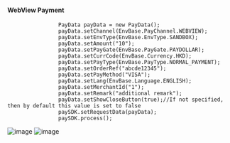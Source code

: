 
#### WebView Payment
```
                PayData payData = new PayData();
                payData.setChannel(EnvBase.PayChannel.WEBVIEW);
                payData.setEnvType(EnvBase.EnvType.SANDBOX);
                payData.setAmount("10");
                payData.setPayGate(EnvBase.PayGate.PAYDOLLAR);
                payData.setCurrCode(EnvBase.Currency.HKD);
                payData.setPayType(EnvBase.PayType.NORMAL_PAYMENT);
                payData.setOrderRef("abcde12345");
                payData.setPayMethod("VISA");
                payData.setLang(EnvBase.Language.ENGLISH);
                payData.setMerchantId("1");
                payData.setRemark("additional remark");
                payData.setShowCloseButton(true);//If not specified, then by default this value is set to false
                paySDK.setRequestData(payData);
                paySDK.process();

```
![image](https://user-images.githubusercontent.com/57220911/78635133-26046700-78c3-11ea-83cb-b6bad3511485.png) ![image](https://user-images.githubusercontent.com/57220911/78635172-39173700-78c3-11ea-86e2-75c870031954.png)
